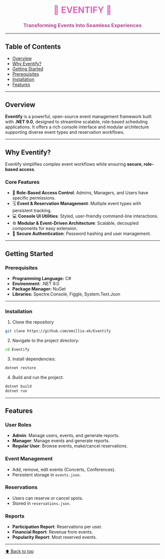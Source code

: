 <div align="center">
  <h1 style="color:#db65ba;">🎉 EVENTIFY 🎉</h1>
  <h3 style="color:#b04692;">Transforming Events Into Seamless Experiences</h3>
</div>

---

## Table of Contents
- [Overview](#overview)
- [Why Eventify?](#why-eventify)
- [Getting Started](#getting-started)
- [Prerequisites](#prerequisites)
- [Installation](#installation)
- [Features](#features)

---

## Overview
**Eventify** is a powerful, open-source event management framework built with **.NET 9.0**, designed to streamline scalable, role-based scheduling applications. It offers a rich console interface and modular architecture supporting diverse event types and reservation workflows.  

---

## Why Eventify?
Eventify simplifies complex event workflows while ensuring **secure, role-based access**.  

### Core Features
- 🎯 **Role-Based Access Control**: Admins, Managers, and Users have specific permissions.  
- 🗓️ **Event & Reservation Management**: Multiple event types with persistent tracking.  
- 💻 **Console UI Utilities**: Styled, user-friendly command-line interactions.  
- ⚙️ **Modular & Event-Driven Architecture**: Scalable, decoupled components for easy extension.  
- 🔐 **Secure Authentication**: Password hashing and user management.

---

## Getting Started

### Prerequisites
- **Programming Language:** C#  
- **Environment:** .NET 9.0  
- **Package Manager:** NuGet  
- **Libraries:** Spectre.Console, Figgle, System.Text.Json

---

### Installation

1. Clone the repository
```bash
git clone https://github.com/emillia-ek/Eventify
```
2. Navigate to the project directory:
```bash
cd Eventify
```
3. Install dependencies:
```bash
dotnet restore
```
4. Build and run the project:
```bash
dotnet build
dotnet run
```

---

## Features

### User Roles
- **Admin**: Manage users, events, and generate reports.  
- **Manager**: Manage events and generate reports.  
- **Regular User**: Browse events, make/cancel reservations.

### Event Management
- Add, remove, edit events (Concerts, Conferences).  
- Persistent storage in `events.json`.  

### Reservations
- Users can reserve or cancel spots.  
- Stored in `reservations.json`.

### Reports
- **Participation Report**: Reservations per user.  
- **Financial Report**: Revenue from events.  
- **Popularity Report**: Most reserved events.

---

[⬆ Back to top](#table-of-contents)
